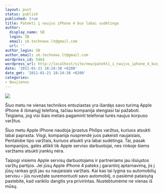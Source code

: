 ```yaml
---
layout: post
status: publish
published: true
title: Patekti į naujus iPhone 4 bus labai sudėtinga
author:
  display_name: SB
  login: SB
  email: sb.technews.lt@gmail.com
  url: ''
author_login: SB
author_email: sb.technews.lt@gmail.com
wordpress_id: 5464
wordpress_url: http://localhost/site/new/patekti_i_naujus_iphone_4_bus_labai_sudetinga/
date: '2011-01-21 18:24:38 +0200'
date_gmt: '2011-01-21 18:24:38 +0200'
categories:
- Naujienos
---
```

<div class="imgright"><img src="http://technews.lt/upload/iphone4_1.jpg"  /></div>
<p>Šiuo metu ne vienas technikos entuziastas yra išardęs savo turimą Apple iPhone 4 išmanųjį telefoną, tačiau kompanija stengiasi tai pažaboti. Teigiama, jog visi šiais metais pagaminti telefonai turės naujus korpuso varžtus.</p>
<p>Šiuo metu Apple iPhone naudoja įprastus Philips varžtus, kuriuos atsukti labai paprasta. Visgi, kompanija nusprendė juos pakeisti naujaisiais, Pentalobe tipo varžtais, kuriuos atsukti yra labai sudėtinga. Tai, pasak kompanijos, galės atlikti tik Apple serviso darbuotojai, nes rinkoje šiems varžtams atsukti įrankių nėra.</p>
<p>Taipogi visiems Apple servisų darbuotojams ir partneriams jau išsiųstos varžtų partijos. Jei jūsų Apple iPhone 4 pateks į garantinį aptarnavimą, jis į jūsų rankas grįš jau su naujaisiais varžtais. Kai kas tai lygina su automobilių servisu – jūs nuvežate suremontuoti savo automobilį, o pasiėmė pataisytą pastebite, kad variklio dangtis yra privirintas. Nustebtumėme ne vienas iš mūsų.<br /></p>
